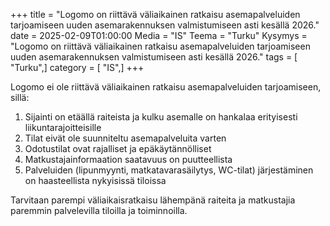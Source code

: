 +++
title = "Logomo on riittävä väliaikainen ratkaisu asemapalveluiden tarjoamiseen uuden asemarakennuksen valmistumiseen asti kesällä 2026."
date = 2025-02-09T01:00:00
Media = "IS"
Teema = "Turku"
Kysymys = "Logomo on riittävä väliaikainen ratkaisu asemapalveluiden tarjoamiseen uuden asemarakennuksen valmistumiseen asti kesällä 2026."
tags = [ "Turku",]
category = [ "IS",]
+++

Logomo ei ole riittävä väliaikainen ratkaisu asemapalveluiden tarjoamiseen, sillä:

1. Sijainti on etäällä raiteista ja kulku asemalle on hankalaa erityisesti liikuntarajoitteisille
2. Tilat eivät ole suunniteltu asemapalveluita varten
3. Odotustilat ovat rajalliset ja epäkäytännölliset
4. Matkustajainformaation saatavuus on puutteellista
5. Palveluiden (lipunmyynti, matkatavarasäilytys, WC-tilat) järjestäminen on haasteellista nykyisissä tiloissa

Tarvitaan parempi väliaikaisratkaisu lähempänä raiteita ja matkustajia paremmin palvelevilla tiloilla ja toiminnoilla.